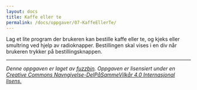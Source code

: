 ```yaml
---
layout: docs
title: Kaffe eller te
permalink: /docs/oppgaver/07-KaffeEllerTe/
---
```


Lag et lite program der brukeren kan bestille kaffe eller te, og kjeks eller smultring ved hjelp av radioknapper. Bestillingen skal vises i en div når brukeren trykker på bestillingsknappen.

---

_Denne oppgaven er laget av [fuzzbin](https://github.com/fuzzbin). Oppgaven er lisensiert under en [Creative Commons Navngivelse-DelPåSammeVilkår 4.0 Internasjonal lisens.](http://creativecommons.org/licenses/by-sa/4.0/)_